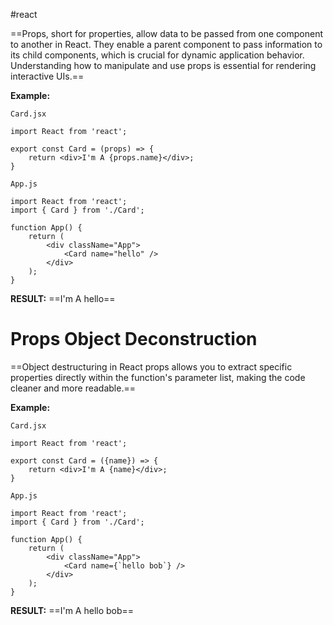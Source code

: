 #react 

==Props, short for properties, allow data to be passed from one component to another in React. They enable a parent component to pass information to its child components, which is crucial for dynamic application behavior. Understanding how to manipulate and use props is essential for rendering interactive UIs.==

**Example:**

`Card.jsx`
```
import React from 'react';

export const Card = (props) => {
	return <div>I'm A {props.name}</div>;
}
```

`App.js`
```
import React from 'react';
import { Card } from './Card';

function App() {
	return (
		<div className="App">
			<Card name="hello" />
		</div>
	);
}
```

**RESULT:**
==I'm A hello==

# Props Object Deconstruction

==Object destructuring in React props allows you to extract specific properties directly within the function's parameter list, making the code cleaner and more readable.==


**Example:**

`Card.jsx`
```
import React from 'react';

export const Card = ({name}) => {
	return <div>I'm A {name}</div>;
}
```

`App.js`
```
import React from 'react';
import { Card } from './Card';

function App() {
	return (
		<div className="App">
			<Card name={`hello bob`} />
		</div>
	);
}
```

**RESULT:**
==I'm A hello bob==

